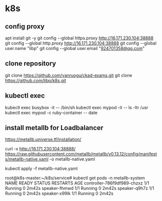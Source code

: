 # k8s

## config proxy
apt install git -y
git config --global https.proxy http://16.171.230.104:38888
git config --global http.proxy http://16.171.230.104:38888
git config --global user.name "libp"
git config --global user.email "924701358@qq.com"

## clone repository
git clone https://github.com/yanruogu/ckad-exams.git
git clone https://github.com/libp/k8s.git

## kubectl exec

kubectl exec busybox -it -- /bin/sh
kubectl exec mypod -it -- ls -ltr /usr
kubectl exec mypod -c ruby-container -- date

## install metallb for Loadbalancer

https://metallb.universe.tf/installation/

curl -x http://16.171.230.104:38888/ https://raw.githubusercontent.com/metallb/metallb/v0.13.12/config/manifests/metallb-native.yaml -o metallb-native.yaml

kubectl apply -f  metallb-native.yaml

root@k8s-master:~/k8s/service# kubectl get pods -n metallb-system
NAME                          READY   STATUS    RESTARTS   AGE
controller-786f9df989-chzxz   1/1     Running   0          2m42s
speaker-fhmwd                 1/1     Running   0          2m42s
speaker-q9h7z                 1/1     Running   0          2m42s
speaker-x99lk                 1/1     Running   0          2m42s